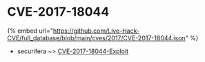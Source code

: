 # CVE-2017-18044
{% embed url="https://github.com/Live-Hack-CVE/full_database/blob/main/cves/2017/CVE-2017-18044.json" %}

* securifera ~> [CVE-2017-18044-Exploit](https://www.alice-snow.ru/2017/database/cve-2017-18044/cve-2017-18044-exploit-securifera)